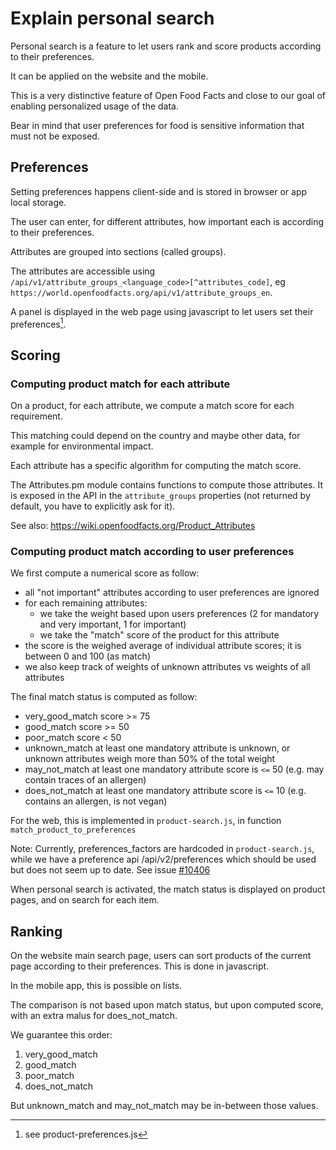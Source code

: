 # Explain personal search

Personal search is a feature to let users
rank and score products according to their preferences.

It can be applied on the website and the mobile.

This is a very distinctive feature of Open Food Facts
and close to our goal of enabling personalized usage of the data.

Bear in mind that user preferences for food is sensitive information that must not be exposed.

## Preferences

Setting preferences happens client-side and is stored in browser or app local storage.

The user can enter, for different attributes,
how important each is according to their preferences.

Attributes are grouped into sections (called groups).

The attributes are accessible using `/api/v1/attribute_groups_<language_code>[^attributes_code]`,
eg `https://world.openfoodfacts.org/api/v1/attribute_groups_en`.

A panel is displayed in the web page using javascript to let users set their preferences[^prefsjs].

[^prefsjs]: see product-preferences.js


## Scoring

### Computing product match for each attribute

On a product, for each attribute, we compute a match score for each requirement.

This matching could depend on the country and maybe other data,
for example for environmental impact.

Each attribute has a specific algorithm for computing the match score.

The Attributes.pm module contains functions to compute those attributes.
It is exposed in the API in the `attribute_groups` properties
(not returned by default, you have to explicitly ask for it).

See also: https://wiki.openfoodfacts.org/Product_Attributes

### Computing product match according to user preferences

We first compute a numerical score as follow:

* all "not important" attributes according to user preferences are ignored
* for each remaining attributes:
  * we take the weight based upon users preferences (2 for mandatory and very important, 1 for important)
  * we take the "match" score of the product for this attribute
* the score is the weighed average of individual attribute scores; it is between 0 and 100 (as match)
* we also keep track of weights of unknown attributes vs weights of all attributes

The final match status is computed as follow:
* very_good_match	score >= 75
* good_match		score >= 50
* poor_match		score < 50
* unknown_match		at least one mandatory attribute is unknown, or unknown attributes weigh more than 50% of the total weight
* may_not_match		at least one mandatory attribute score is `<=` 50 (e.g. may contain traces of an allergen)
* does_not_match	at least one mandatory attribute score is `<=` 10 (e.g. contains an allergen, is not vegan)

For the web, this is implemented in `product-search.js`, in function `match_product_to_preferences`

Note: Currently, preferences_factors are hardcoded in `product-search.js`,
  while we have a preference api /api/v2/preferences which should be used
  but does not seem up to date.
  See issue [#10406](https://github.com/openfoodfacts/openfoodfacts-server/issues/10406)

When personal search is activated,
the match status is displayed on product pages, and on search for each item.

## Ranking

On the website main search page, users can sort products of the current page
according to their preferences. This is done in javascript.

In the mobile app, this is possible on lists.

The comparison is not based upon match status, but upon computed score,
with an extra malus for does_not_match.

We guarantee this order:
1. very_good_match
2. good_match
3. poor_match
4. does_not_match

But unknown_match and may_not_match may be in-between those values.

[^rank_products]: See `product-search.js` function `rank_products`
